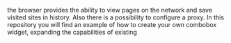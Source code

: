 the browser provides the ability to view pages on the network and 
save visited sites in history. Also there is a possibility to configure a proxy.
In this repository you will find an example of how to create your own combobox widget, 
expanding the capabilities of existing <Qt combobox>
